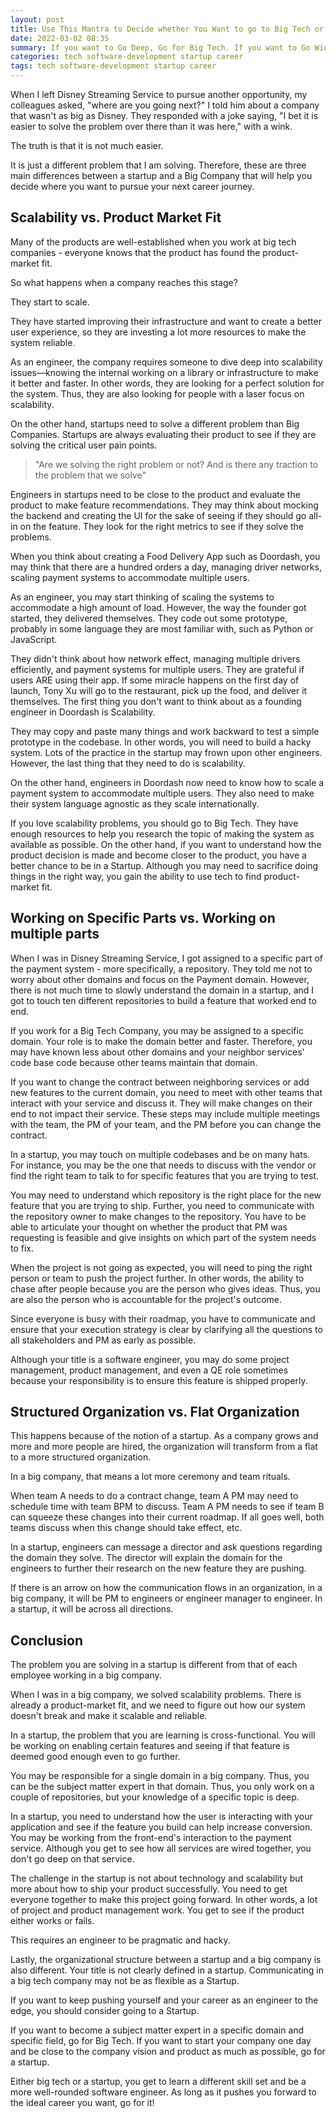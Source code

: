 ```yaml
---
layout: post
title: Use This Mantra to Decide whether You Want to go to Big Tech or a Startup
date: 2022-03-02 08:35
summary: If you want to Go Deep, Go for Big Tech. If you want to Go Wide, Go for Startup.
categories: tech software-development startup career
tags: tech software-development startup career
---
```


When I left Disney Streaming Service to pursue another opportunity, my colleagues asked, "where are you going next?" I told him about a company that wasn't as big as Disney. They responded with a joke saying, "I bet it is easier to solve the problem over there than it was here," with a wink. 

The truth is that it is not much easier. 

It is just a different problem that I am solving. Therefore, these are three main differences between a startup and a Big Company that will help you decide where you want to pursue your next career journey.


## Scalability vs. Product Market Fit

Many of the products are well-established when you work at big tech companies - everyone knows that the product has found the product-market fit. 

So what happens when a company reaches this stage? 

They start to scale.

They have started improving their infrastructure and want to create a better user experience, so they are investing a lot more resources to make the system reliable. 

As an engineer, the company requires someone to dive deep into scalability issues—knowing the internal working on a library or infrastructure to make it better and faster. In other words, they are looking for a perfect solution for the system. Thus, they are also looking for people with a laser focus on scalability.

On the other hand, startups need to solve a different problem than Big Companies. Startups are always evaluating their product to see if they are solving the critical user pain points. 

<blockquote>
    <p>
        "Are we solving the right problem or not? And is there any traction to the problem that we solve"
    </p>
</blockquote>

Engineers in startups need to be close to the product and evaluate the product to make feature recommendations. They may think about mocking the backend and creating the UI for the sake of seeing if they should go all-in on the feature. They look for the right metrics to see if they solve the problems.

When you think about creating a Food Delivery App such as Doordash, you may think that there are a hundred orders a day, managing driver networks, scaling payment systems to accommodate multiple users. 

As an engineer, you may start thinking of scaling the systems to accommodate a high amount of load. However, the way the founder got started, they delivered themselves. They code out some prototype, probably in some language they are most familiar with, such as Python or JavaScript. 

They didn't think about how network effect, managing multiple drivers efficiently, and payment systems for multiple users. They are grateful if users ARE using their app. If some miracle happens on the first day of launch, Tony Xu will go to the restaurant, pick up the food, and deliver it themselves. The first thing you don't want to think about as a founding engineer in Doordash is Scalability.

They may copy and paste many things and work backward to test a simple prototype in the codebase. In other words, you will need to build a hacky system. Lots of the practice in the startup may frown upon other engineers. However, the last thing that they need to do is scalability.

On the other hand, engineers in Doordash now need to know how to scale a payment system to accommodate multiple users. They also need to make their system language agnostic as they scale internationally. 

If you love scalability problems, you should go to Big Tech. They have enough resources to help you research the topic of making the system as available as possible. On the other hand, if you want to understand how the product decision is made and become closer to the product, you have a better chance to be in a Startup. Although you may need to sacrifice doing things in the right way, you gain the ability to use tech to find product-market fit.


## Working on Specific Parts vs. Working on multiple parts

When I was in Disney Streaming Service, I got assigned to a specific part of the payment system - more specifically, a repository. They told me not to worry about other domains and focus on the Payment domain. However, there is not much time to slowly understand the domain in a startup, and I got to touch ten different repositories to build a feature that worked end to end.

If you work for a Big Tech Company, you may be assigned to a specific domain. Your role is to make the domain better and faster. Therefore, you may have known less about other domains and your neighbor services' code base code because other teams maintain that domain.

If you want to change the contract between neighboring services or add new features to the current domain, you need to meet with other teams that interact with your service and discuss it. They will make changes on their end to not impact their service. These steps may include multiple meetings with the team, the PM of your team, and the PM before you can change the contract.

In a startup, you may touch on multiple codebases and be on many hats. For instance, you may be the one that needs to discuss with the vendor or find the right team to talk to for specific features that you are trying to test.

You may need to understand which repository is the right place for the new feature that you are trying to ship. Further, you need to communicate with the repository owner to make changes to the repository. You have to be able to articulate your thought on whether the product that PM was requesting is feasible and give insights on which part of the system needs to fix. 

When the project is not going as expected, you will need to ping the right person or team to push the project further. In other words, the ability to chase after people because you are the person who gives ideas. Thus, you are also the person who is accountable for the project's outcome.

Since everyone is busy with their roadmap, you have to communicate and ensure that your execution strategy is clear by clarifying all the questions to all stakeholders and PM as early as possible. 

Although your title is a software engineer, you may do some project management, product management, and even a QE role sometimes because your responsibility is to ensure this feature is shipped properly.

## Structured Organization vs. Flat Organization
This happens because of the notion of a startup. As a company grows and more and more people are hired, the organization will transform from a flat to a more structured organization.

In a big company, that means a lot more ceremony and team rituals. 

When team A needs to do a contract change, team A PM may need to schedule time with team BPM to discuss. Team A PM needs to see if team B can squeeze these changes into their current roadmap. If all goes well, both teams discuss when this change should take effect, etc.

In a startup, engineers can message a director and ask questions regarding the domain they solve. The director will explain the domain for the engineers to further their research on the new feature they are pushing. 

If there is an arrow on how the communication flows in an organization, in a big company, it will be PM to engineers or engineer manager to engineer. In a startup, it will be across all directions.

## Conclusion

The problem you are solving in a startup is different from that of each employee working in a big company.

When I was in a big company, we solved scalability problems. There is already a product-market fit, and we need to figure out how our system doesn't break and make it scalable and reliable. 

In a startup, the problem that you are learning is cross-functional. You will be working on enabling certain features and seeing if that feature is deemed good enough even to go further. 

You may be responsible for a single domain in a big company. Thus, you can be the subject matter expert in that domain. Thus, you only work on a couple of repositories, but your knowledge of a specific topic is deep.

In a startup, you need to understand how the user is interacting with your application and see if the feature you build can help increase conversion. You may be working from the front-end's interaction to the payment service. Although you get to see how all services are wired together, you don't go deep on that service.

The challenge in the startup is not about technology and scalability but more about how to ship your product successfully. You need to get everyone together to make this project going forward. In other words, a lot of project and product management work. You get to see if the product either works or fails.

This requires an engineer to be pragmatic and hacky.

Lastly, the organizational structure between a startup and a big company is also different. Your title is not clearly defined in a startup. Communicating in a big tech company may not be as flexible as a Startup.

If you want to keep pushing yourself and your career as an engineer to the edge, you should consider going to a Startup. 

If you want to become a subject matter expert in a specific domain and specific field, go for Big Tech. If you want to start your company one day and be close to the company vision and product as much as possible, go for a startup. 

Either big tech or a startup, you get to learn a different skill set and be a more well-rounded software engineer. As long as it pushes you forward to the ideal career you want, go for it!
